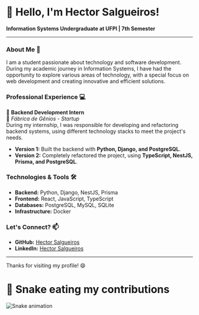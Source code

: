 # 👋 Hello, I'm Hector Salgueiros!

**Information Systems Undergraduate at UFPI | 7th Semester**

---

### About Me 🚀

I am a student passionate about technology and software development. During my academic journey in Information Systems, I have had the opportunity to explore various areas of technology, with a special focus on web development and creating innovative and efficient solutions.

### Professional Experience 💻

💼 **Backend Development Intern**  
📍 *Fábrica de Gênios - Startup*  
During my internship, I was responsible for developing and refactoring backend systems, using different technology stacks to meet the project's needs.

- **Version 1:** Built the backend with **Python, Django, and PostgreSQL**.
- **Version 2:** Completely refactored the project, using **TypeScript, NestJS, Prisma, and PostgreSQL**.

### Technologies & Tools 🛠️

- **Backend:** Python, Django, NestJS, Prisma
- **Frontend:** React, JavaScript, TypeScript
- **Databases:** PostgreSQL, MySQL, SQLite
- **Infrastructure:** Docker

### Let's Connect? 📫

- **GitHub:** [Hector Salgueiros](https://github.com/hectorsalg)
- **LinkedIn:** [Hector Salgueiros](https://linkedin.com/in/hectorsalg)

---

Thanks for visiting my profile! 😄

# 🐍 Snake eating my contributions
![Snake animation](https://github.com/hectorsalg/hectorsalg/blob/output/github-contribution-grid-snake.svg)

<!--
**hectorsalg/hectorsalg** is a ✨ _special_ ✨ repository because its `README.md` (this file) appears on your GitHub profile.

Here are some ideas to get you started:

- 🔭 I’m currently working on ...
- 🌱 I’m currently learning ...
- 👯 I’m looking to collaborate on ...
- 🤔 I’m looking for help with ...
- 💬 Ask me about ...
- 📫 How to reach me: ...
- 😄 Pronouns: ...
- ⚡ Fun fact: ...
-->
